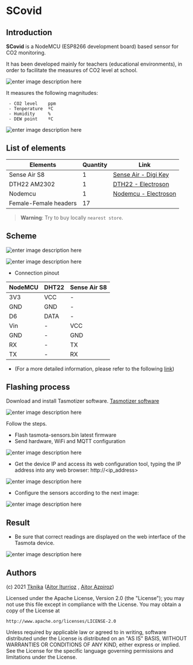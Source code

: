# SCovid



## Introduction

**SCovid** is a NodeMCU (ESP8266 development board) based sensor for CO2 monitoring. 

It has been developed mainly for teachers (educational environments), in order to facilitate the measures of CO2 level at school.

![enter image description here](Sentsoreak.png "Sensors")

It measures the following magnitudes: 

	 - CO2 level    ppm 
	 - Tenperature  ºC 
	 - Humidity     %
	 - DEW point    ºC
 
![enter image description here](Muntaia.png "Muntaia")


## List of elements
|Elements| Quantity | Link | 
|---|---|---|
| Sense Air S8| 1 |[Sense Air - Digi Key](https://www.digikey.es/product-detail/es/senseair-north-america-inc/004-0-0017/2194-004-0-0017-ND/10416536?utm_adgroup=Gas%20Sensors&utm_source=google&utm_medium=cpc&utm_campaign=Shopping_Product_Sensors%2C%20Transducers&utm_term=&productid=10416536&gclid=CjwKCAjwxuuCBhATEiwAIIIz0dKA79hlJd5p6Pi6lWrorZQlp4i2TtIozsbHxj0ZyZ9SqScUC76-VBoC6QgQAvD_BwE)|
| DTH22 AM2302| 1 |[DTH22 - Electroson](https://electroson.com/producto/arduino-sensor-temperatura-y-humedad/ARDHT22)|
| Nodemcu| 1 |[Nodemcu - Electroson](https://electroson.com/)|
| Female-Female headers| 17 ||

> **Warning**: Try to buy locally ```nearest store```.

## Scheme
![enter image description here](eskemafzz_bb.png "Muntaia")

![enter image description here](eskemafzz_schem.png "Muntaia")

 - Connection pinout
 
|NodeMCU|DHT22|Sense Air S8|
|---|---|---|
| 3V3| VCC |-|
| GND| GND|-|
| D6| DATA |-|
| Vin|-|VCC|
| GND|-|GND|
| RX|-|TX|
| TX|-|RX|

  - (For a more detailed information, please refer to the following [link](https://senseair.com/products/size-counts/s8-residential/))


## Flashing process

Download and install Tasmotizer software.  [Tasmotizer software](https://github.com/tasmota/tasmotizer)


![enter image description here](Tasmotizer04.png "Tasmotizer")

Follow the steps. 

- Flash tasmota-sensors.bin latest firmware
- Send hardware, WiFi and MQTT configuration

![enter image description here](Tramotizer08.png "Tasmotizer")

- Get the device IP and access its web configuration tool, typing the IP address into any web browser: http://<ip_address>

![enter image description here](Tasmotizer10.png "Tasmotizer")

- Configure the sensors according to the next image:

![enter image description here](Tasmotizer12.png "Tasmotizer")

## Result

 - Be sure that correct readings are displayed on the web interface of the Tasmota device.

![enter image description here](Tasmota100.png "Tasmotizer")


## Authors

(c) 2021 [Tknika](https://tknika.eus/) ([Aitor Iturrioz](https://github.com/bodiroga) ,  [Aitor Azpiroz](https://github.com/axpirina))

Licensed under the Apache License, Version 2.0 (the "License");
you may not use this file except in compliance with the License.
You may obtain a copy of the License at

    http://www.apache.org/licenses/LICENSE-2.0

Unless required by applicable law or agreed to in writing, software
distributed under the License is distributed on an "AS IS" BASIS,
WITHOUT WARRANTIES OR CONDITIONS OF ANY KIND, either express or implied.
See the License for the specific language governing permissions and
limitations under the License.
